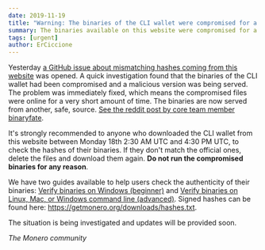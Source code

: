 ```yaml
---
date: 2019-11-19
title: "Warning: The binaries of the CLI wallet were compromised for a short time"
summary: The binaries available on this website were compromised for a short time
tags: [urgent]
author: ErCiccione
---
```


Yesterday [a GitHub issue about mismatching hashes coming from this website](https://github.com/monero-project/monero/issues/6151) was opened. A quick investigation found that the binaries of the CLI wallet had been compromised and a malicious version was being served. The problem was immediately fixed, which means the compromised files were online for a very short amount of time. The binaries are now served from another, safe, source. [See the reddit post by core team member binaryfate](https://www.reddit.com/r/Monero/comments/dyfozs/security_warning_cli_binaries_available_on/).

It's strongly recommended to anyone who downloaded the CLI wallet from this website between Monday 18th 2:30 AM UTC and 4:30 PM UTC, to check the hashes of their binaries. If they don't match the official ones, delete the files and download them again. <b>Do not run the compromised binaries for any reason</b>.

We have two guides available to help users check the authenticity of their binaries: <a href="{{site.baseurl}}/resources/user-guides/verification-windows-beginner.html">Verify binaries on Windows (beginner)</a> and <a href="{{site.baseurl}}/resources/user-guides/verification-allos-advanced.html">Verify binaries on Linux, Mac, or Windows command line (advanced)</a>. Signed hashes can be found here: https://getmonero.org/downloads/hashes.txt.

The situation is being investigated and updates will be provided soon.

<i>The Monero community</i>
